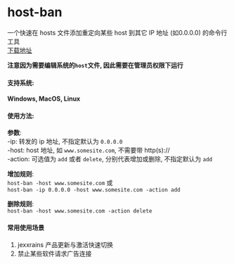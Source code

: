 # host-ban
一个快速在 hosts 文件添加重定向某些 host 到其它 IP 地址 (如0.0.0.0) 的命令行工具  
[下载地址](https://github.com/WilliamYang1992/host-ban/releases/tag/1.0) 

**注意因为需要编辑系统的`host`文件, 因此需要在管理员权限下运行**
  
#### 支持系统:   
**Windows, MacOS, Linux**  

#### 使用方法:  
**参数**:  
-ip: 转发的 ip 地址, 不指定默认为 `0.0.0.0`  
-host: host 地址, 如 `www.somesite.com`, 不需要带 http(s)://   
-action: 可选值为 `add` 或者 `delete`, 分别代表增加或删除, 不指定默认为 `add`  
  
**增加规则**:  
`host-ban -host www.somesite.com`  或  
`host-ban -ip 0.0.0.0 -host www.somesite.com -action add`
  
**删除规则**:  
`host-ban -host www.somesite.com -action delete`

#### 常用使用场景
1. jexxrains 产品更新与激活快速切换
2. 禁止某些软件请求广告连接